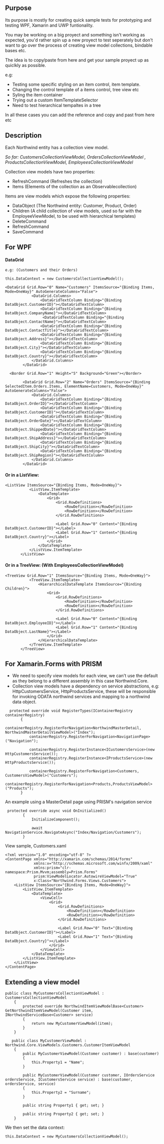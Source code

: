  ## Purpose
 
 Its purpose is mostly for creating quick sample tests for prototyping and testing WPF, Xamarin and UWP funtionality.

You may be working on a big proyect and something isn't working as expected, you'd rather spin up a new proyect to test seperately but don't want to go over the process of creating view model collections, bindable bases etc.

The idea is to copy/paste from here and get your sample proyect up as quiclkly as possible.

e.g:
 - Testing some specific styling on an item control, item template.
 - Changing the control template of a items control, tree view etc
 - Syling the item container
 - Trying out a custom ItemTemplateSelector
 - Need to test hierarchical tempaltes in a tree 
 
 In all these cases you can add the reference and copy and past from here etc
 
 ## Description
 
 Each Northwind entity has a collection view model.  
 
 *So far: CustomersCollectionViewModel, OrdersCollectionViewModel , ProductsCollectionViewModel, EmployeesCollectionViewModel*

Collection view models have two properties:
- RefreshCommand (Refreshes the collection)
- Items (Elements of the collection as an Observablecollection)

Items are view models which expose the following properties:
- DataObject (The Northwind entity: Customer, Product, Order)
- Children (A child collection of view models, used so far with the EmployeeViewModel, to be used with hierarchical templates)
- DeleteCommand
- RefreshCommand
- SaveCommand

## For WPF

#### DataGrid
```
e.g: (Customers and their Orders)

this.DataContext = new CustomersCollectionViewModel();

<DataGrid Grid.Row="0" Name="Customers" ItemsSource="{Binding Items, Mode=OneWay}" AutoGenerateColumns="False">
            <DataGrid.Columns>
                <DataGridTextColumn Binding="{Binding DataObject.CustomerID}"></DataGridTextColumn>
                <DataGridTextColumn Binding="{Binding DataObject.CompanyName}"></DataGridTextColumn>
                 <DataGridTextColumn Binding="{Binding DataObject.ContactName}"></DataGridTextColumn>
                <DataGridTextColumn Binding="{Binding DataObject.ContactTitle}"></DataGridTextColumn>
                <DataGridTextColumn Binding="{Binding DataObject.Address}"></DataGridTextColumn>
                <DataGridTextColumn Binding="{Binding DataObject.City}"></DataGridTextColumn>
                <DataGridTextColumn Binding="{Binding DataObject.Country}"></DataGridTextColumn>
            </DataGrid.Columns>
        </DataGrid>
       
  <Border Grid.Row="1" Height="5" Background="Green"></Border>

        <DataGrid Grid.Row="2" Name="Orders" ItemsSource="{Binding SelectedItem.Orders.Items, ElementName=Customers, Mode=OneWay}" AutoGenerateColumns="False">
            <DataGrid.Columns>
                <DataGridTextColumn Binding="{Binding DataObject.OrderID}"></DataGridTextColumn>
                <DataGridTextColumn Binding="{Binding DataObject.CustomerID}"></DataGridTextColumn>
                <DataGridTextColumn Binding="{Binding DataObject.OrderDate}"></DataGridTextColumn>
                <DataGridTextColumn Binding="{Binding DataObject.ShippedDate}"></DataGridTextColumn>
                <DataGridTextColumn Binding="{Binding DataObject.ShipAddress}"></DataGridTextColumn>
                <DataGridTextColumn Binding="{Binding DataObject.ShipCity}"></DataGridTextColumn>
                <DataGridTextColumn Binding="{Binding DataObject.ShipRegion}"></DataGridTextColumn>
            </DataGrid.Columns>
        </DataGrid>
 ```
 
 #### Or in a ListView:
 
 ```
 <ListView ItemsSource="{Binding Items, Mode=OneWay}">
            <ListView.ItemTemplate>
                <DataTemplate>
                    <Grid>
                        <Grid.RowDefinitions>
                            <RowDefinition></RowDefinition>
                            <RowDefinition></RowDefinition>
                        </Grid.RowDefinitions>

                        <Label Grid.Row="0" Content="{Binding DataObject.CustomerID}"></Label>
                        <Label Grid.Row="1" Content="{Binding DataObject.Country}"></Label>
                    </Grid>
                </DataTemplate>
            </ListView.ItemTemplate>
        </ListView>
 ```
 
  #### Or in a TreeView: (With EmployeesCollectionViewModel)
 
 ```
<TreeView Grid.Row="1" ItemsSource="{Binding Items, Mode=OneWay}">
            <TreeView.ItemTemplate>
                <HierarchicalDataTemplate ItemsSource="{Binding Children}">
                    <Grid>
                        <Grid.RowDefinitions>
                            <RowDefinition></RowDefinition>
                            <RowDefinition></RowDefinition>
                        </Grid.RowDefinitions>

                        <Label Grid.Row="0" Content="{Binding DataObject.EmployeeID}"></Label>
                        <Label Grid.Row="1" Content="{Binding DataObject.LastName}"></Label>
                    </Grid>
                </HierarchicalDataTemplate>
            </TreeView.ItemTemplate>
        </TreeView>
 ```
 
 ## For Xamarin.Forms with PRISM
 
 - We need to specify view models for each view, we can't use the default as they belong to a different assembly in this case Northwind.Core.
 - Collection view models have a dependency on service abstractions, e.g: HttpCustomersService, HttpProductsService, these will be responsible for invoking ODATA northwind services and mapping to a northwind data object.
 
 ```
   protected override void RegisterTypes(IContainerRegistry containerRegistry)
        {
            containerRegistry.RegisterForNavigation<NorthwindMasterDetail, NorthwindMasterDetailViewModel>("Index");
            containerRegistry.RegisterForNavigation<NavigationPage>("Navigation");

            containerRegistry.RegisterInstance<ICustomersService>(new HttpCustomersService());
            containerRegistry.RegisterInstance<IProductsService>(new HttpProductsService());

            containerRegistry.RegisterForNavigation<Customers, CustomersViewModel>("Customers");
            containerRegistry.RegisterForNavigation<Products,ProductsViewModel>("Products");
        }
```

An example using a MasterDetail page using PRISM's navigation service

```
 protected override async void OnInitialized()
        {
            InitializeComponent();

            await NavigationService.NavigateAsync("Index/Navigation/Customers");
        }
```

View sample, Customers.xaml

```
<?xml version="1.0" encoding="utf-8" ?>
<ContentPage xmlns="http://xamarin.com/schemas/2014/forms"
             xmlns:x="http://schemas.microsoft.com/winfx/2009/xaml"
             xmlns:prism="clr-namespace:Prism.Mvvm;assembly=Prism.Forms"
             prism:ViewModelLocator.AutowireViewModel="True"
             x:Class="Northwind.Forms.Views.Customers">
    <ListView ItemsSource="{Binding Items, Mode=OneWay}">
        <ListView.ItemTemplate>
            <DataTemplate>
                <ViewCell>
                    <Grid>
                        <Grid.RowDefinitions>
                            <RowDefinition></RowDefinition>
                            <RowDefinition></RowDefinition>
                        </Grid.RowDefinitions>

                        <Label Grid.Row="0" Text="{Binding DataObject.CustomerID}"></Label>
                        <Label Grid.Row="1" Text="{Binding DataObject.Country}"></Label>
                    </Grid>
                </ViewCell>
            </DataTemplate>
        </ListView.ItemTemplate>
    </ListView>
</ContentPage>
```

## Extending a view model

```
public class MyCustomersCollectionViewModel : CustomersCollectionViewModel
    {
        protected override NorthwindItemViewModelBase<Customer> GetNorthwindItemViewModel(Customer item, INorthwindServiceBase<Customer> service)
        {
            return new MyCustomerViewModel(item);
        }
    }
    
   public class MyCustomerViewModel : Northwind.Core.ViewModels.Customers.CustomerItemViewModel
    {
        public MyCustomerViewModel(Customer customer) : base(customer)
        {
            this.Property1 = "Name";
        }

        public MyCustomerViewModel(Customer customer, IOrdersService ordersService, ICustomersService service) : base(customer, ordersService, service)
        {
            this.Property2 = "Surname";
        }

        public string Property1 { get; set; }

        public string Property2 { get; set; }
    }
```

We then set the data context:

```
this.DataContext = new MyCustomersCollectionViewModel();
```
